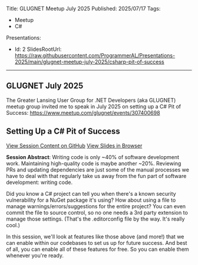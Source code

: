Title: GLUGNET Meetup July 2025
Published: 2025/07/17
Tags:

- Meetup
- C#

Presentations:
- Id: 2
  SlidesRootUrl: https://raw.githubusercontent.com/ProgrammerAL/Presentations-2025/main/glugnet-meetup-july-2025/csharp-pit-of-success

---

## GLUGNET July 2025

The Greater Lansing User Group for .NET Developers (aka GLUGNET) meetup group invited me to speak in July 2025 on setting up a C# Pit of Success: https://www.meetup.com/glugnet/events/307400698

## Setting Up a C# Pit of Success

<div class="post-multiple-links-div">
  <a class="post-session-content-link" target="_blank" href="https://github.com/ProgrammerAL/Presentations-2025/tree/main/glugnet-meetup-july-2025/csharp-pit-of-success">View Session Content on GitHub</a>
  <a class="post-view-session-content-link" href="/posts/20250717_GLUGNETJuly2025/slides/1">View Slides in Browser</a>
</div>

__Session Abstract__: 
Writing code is only ~40% of software development work. Maintaining high-quality code is maybe another ~20%. Reviewing PRs and updating dependencies are just some of the manual processes we have to deal with that regularly take us away from the fun part of software development: writing code.

Did you know a C# project can tell you when there's a known security vulnerability for a NuGet package it's using? How about using a file to manage warnings/errors/suggestions for the entire project? You can even commit the file to source control, so no one needs a 3rd party extension to manage those settings. (That's the .editorconfig file by the way. It's really cool.)

In this session, we'll look at features like those above (and more!) that we can enable within our codebases to set us up for future success. And best of all, you can enable all of these features for free. So you can enable them whenever you're ready.

